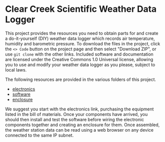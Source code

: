 # Clear Creek Scientific Weather Data Logger

This project provides the resources you need to obtain parts for and create a do-it-yourself (DIY) weather data logger which records air temperature, humidity and barometric pressure. To download the files in the project, click the `<> Code` button on the project page and then select "Download ZIP", or use `git clone` with the other links. Included software and documentation are licensed under the Creative Commons 1.0 Universal license, allowing you to use and modify your weather data logger as you please, subject to local laws.

The following resources are provided in the various folders of this project.

* [electronics](https://github.com/ClearCreekSci/CcsWeatherDataLogger/tree/main/electronics)
* [software](https://github.com/ClearCreekSci/CcsWeatherDataLogger/tree/main/software)
* [enclosure](https://github.com/ClearCreekSci/CcsWeatherDataLogger/tree/main/enclosure)

We suggest you start with the electronics link, purchasing the equipment listed in the bill of materials. Once your components have arrived, you should then install and test the software before wiring the electronic components together and creating an enclosure for them. Once assembled, the weather station data can be read using a web browser on any device connected to the same IP subnet.

